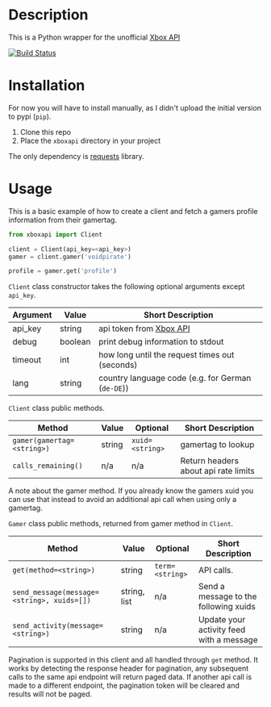 # Description #

This is a Python wrapper for the unofficial [Xbox API](https://xboxapi.com)

[![Build Status](https://travis-ci.org/xboxapi/Python-Wrapper.svg?branch=master)](https://travis-ci.org/xboxapi/Python-Wrapper)

# Installation #
For now you will have to install manually, as I didn't upload the initial version to pypi (`pip`).

1. Clone this repo
2. Place the `xboxapi` directory in your project

The only dependency is [requests](https://github.com/kennethreitz/requests) library.

# Usage #

This is a basic example of how to create a client and fetch a gamers profile information from their gamertag.

```python
from xboxapi import Client

client = Client(api_key=<api_key>)
gamer = client.gamer('voidpirate')

profile = gamer.get('profile')
```

`Client` class constructor takes the following optional arguments except `api_key`.

| Argument | Value | Short Description |
|---       |---    |---                |
| api_key        | string  | api token from [Xbox API](https://xboxapi.com)    |
| debug          | boolean | print debug information to stdout                 |
| timeout        | int     | how long until the request times out (seconds)    |
| lang           | string  | country language code (e.g. for German (`de-DE`)) |


`Client` class public methods.

| Method | Value | Optional | Short Description |
|---       |---    |---              |---       |
| `gamer(gamertag=<string>)`        | string  | `xuid=<string>` | gamertag to lookup |
| `calls_remaining()` | n/a | n/a | Return headers about api rate limits |

A note about the gamer method. If you already know the gamers xuid you can use that instead to avoid an additional api call when using only a gamertag.

`Gamer` class public methods, returned from gamer method in `Client`.

| Method | Value | Optional | Short Description |
|---       |---    |---              |---       |
| `get(method=<string>)`        | string  | `term=<string>` | API calls. |
| `send_message(message=<string>, xuids=[])` | string, list | n/a | Send a message to the following xuids |
| `send_activity(message=<string>)` | string | n/a | Update your activity feed with a message |

Pagination is supported in this client and all handled through `get` method. It works by detecting the response header for pagination, any subsequent calls to the same api endpoint will return paged data. If another api call is made to a different endpoint, the pagination token will be cleared and results will not be paged.